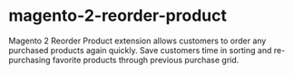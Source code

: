 # magento-2-reorder-product
Magento 2 Reorder Product extension allows customers to order any purchased products again quickly. Save customers time in sorting and re-purchasing favorite products through previous purchase grid.
